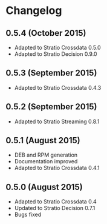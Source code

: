 # Changelog

## 0.5.4 (October 2015)

* Adapted to Stratio Crossdata 0.5.0
* Adapted to Stratio Decision 0.9.0

## 0.5.3 (September 2015)
* Adapted to Stratio Crossdata 0.4.3

## 0.5.2 (September 2015)
* Adapted to Stratio Streaming 0.8.1

## 0.5.1 (August 2015)
* DEB and RPM generation
* Documentation improved
* Adapted to Stratio Crossdata 0.4.1

## 0.5.0 (August 2015)

* Adapted to Stratio Crossdata 0.4
* Updated to Stratio Decision 0.7.1
* Bugs fixed


